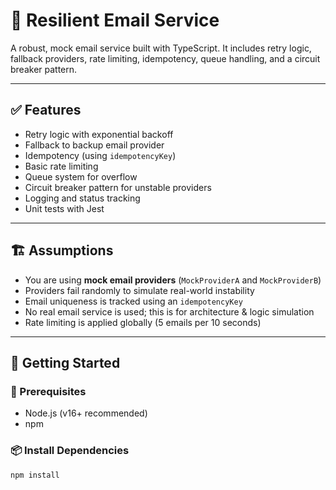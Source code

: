 # 📧 Resilient Email Service

A robust, mock email service built with TypeScript. It includes retry logic, fallback providers, rate limiting, idempotency, queue handling, and a circuit breaker pattern.

---

## ✅ Features

- Retry logic with exponential backoff
- Fallback to backup email provider
- Idempotency (using `idempotencyKey`)
- Basic rate limiting
- Queue system for overflow
- Circuit breaker pattern for unstable providers
- Logging and status tracking
- Unit tests with Jest

---

## 🏗 Assumptions

- You are using **mock email providers** (`MockProviderA` and `MockProviderB`)
- Providers fail randomly to simulate real-world instability
- Email uniqueness is tracked using an `idempotencyKey`
- No real email service is used; this is for architecture & logic simulation
- Rate limiting is applied globally (5 emails per 10 seconds)

---

## 🚀 Getting Started

### 🔧 Prerequisites

- Node.js (v16+ recommended)
- npm

### 📦 Install Dependencies

```bash
npm install
